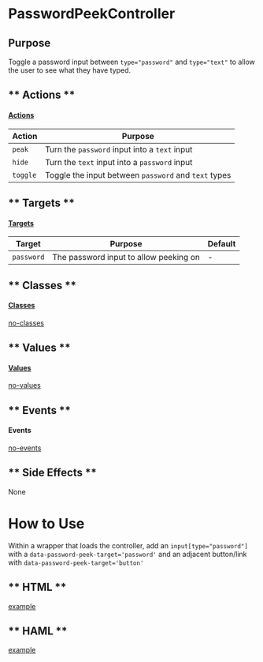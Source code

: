 # PasswordPeekController

## Purpose

Toggle a password input between `type="password"` and `type="text"` to allow the user to see what they have typed.

<!-- tabs:start -->

## ** Actions **

#### [Actions](https://stimulus.hotwire.dev/reference/actions)

| Action | Purpose |
| --- | --- |
| `peak` | Turn the `password` input into a `text` input  |
| `hide` | Turn the `text` input into a `password` input |
| `toggle` | Toggle the input between `password` and `text` types |

## ** Targets **

#### [Targets](https://stimulus.hotwire.dev/reference/targets)

| Target | Purpose | Default |
| --- | --- | --- |
| `password` | The password input to allow peeking on | - |


## ** Classes **

#### [Classes](https://stimulus.hotwire.dev/reference/classes)

[no-classes](../_partials/no-classes.md ':include')

## ** Values **

#### [Values](https://stimulus.hotwire.dev/reference/values)

[no-values](../_partials/no-values.md ':include')

## ** Events **

#### Events

[no-events](../_partials/no-events.md ':include')

## ** Side Effects **

None

<!-- tabs:end -->

# How to Use

Within a wrapper that loads the controller, add an `input[type="password"]` with a `data-password-peek-target='password'`
and an adjacent button/link with `data-password-peek-target='button'`

<!-- tabs:start -->
## ** HTML **
[example](../examples/password_peek_controller.html ':include :type=code')
## ** HAML **
[example](../examples/password_peek_controller.haml ':include :type=code')
<!-- tabs:end -->
